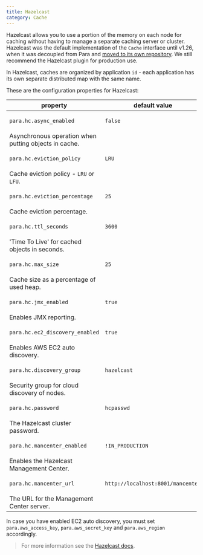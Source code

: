 ```yaml
---
title: Hazelcast
category: Cache
---
```


Hazelcast allows you to use a portion of the memory on each node for caching without having to manage a separate
caching server or cluster. Hazelcast was the default implementation of the `Cache` interface until v1.26, when it
was decoupled from Para and [moved to its own repository](https://github.com/Erudika/para-cache-hazelcast). We still
recommend the Hazelcast plugin for production use.

In Hazelcast, caches are organized by application `id` - each application has its own separate distributed map
with the same name.

These are the configuration properties for Hazelcast:

<table class="table table-striped">
	<thead>
		<tr>
			<th>property</th>
			<th>default value</th>
		</tr>
	</thead>
	<tbody>
		<tr><td>

`para.hc.async_enabled`</td><td>

`false`</td></tr>
		<tr><td>Asynchronous operation when putting objects in cache.</td></tr>
		<tr><td>

`para.hc.eviction_policy`</td><td>

`LRU`</td></tr>
		<tr><td>Cache eviction policy - `LRU` or `LFU`. </td></tr>
		<tr><td>

`para.hc.eviction_percentage`</td><td>

`25`</td></tr>
		<tr><td>Cache eviction percentage. </td></tr>
		<tr><td>

`para.hc.ttl_seconds`</td><td>

`3600`</td></tr>
		<tr><td>'Time To Live' for cached objects in seconds. </td></tr>
		<tr><td>

`para.hc.max_size`</td><td>

`25`</td></tr>
		<tr><td>Cache size as a percentage of used heap. </td></tr>
		<tr><td>

`para.hc.jmx_enabled`</td><td>

`true`</td></tr>
		<tr><td>Enables JMX reporting. </td></tr>
		<tr><td>

`para.hc.ec2_discovery_enabled`</td><td>

`true`</td></tr>
		<tr><td>Enables AWS EC2 auto discovery. </td></tr>
		<tr><td>

`para.hc.discovery_group`</td><td>

`hazelcast`</td></tr>
		<tr><td>Security group for cloud discovery of nodes. </td></tr>
		<tr><td>

`para.hc.password`</td><td>

`hcpasswd`</td></tr>
		<tr><td>The Hazelcast cluster password. </td></tr>
		<tr><td>

`para.hc.mancenter_enabled`</td><td>

`!IN_PRODUCTION`</td></tr>
		<tr><td>Enables the Hazelcast Management Center. </td></tr>
		<tr><td>

`para.hc.mancenter_url`</td><td>

`http://localhost:8001/mancenter`</td></tr>
		<tr><td>The URL for the Management Center server. </td></tr>
	</tbody>
</table>

In case you have enabled EC2 auto discovery, you must set `para.aws_access_key`,
`para.aws_secret_key` and `para.aws_region` accordingly.

> For more information see the [Hazelcast docs](http://www.hazelcast.org/docs/latest/manual/html-single).
